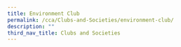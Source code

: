 ```yaml
---
title: Environment Club
permalink: /cca/Clubs-and-Societies/environment-club/
description: ""
third_nav_title: Clubs and Societies
---
```

